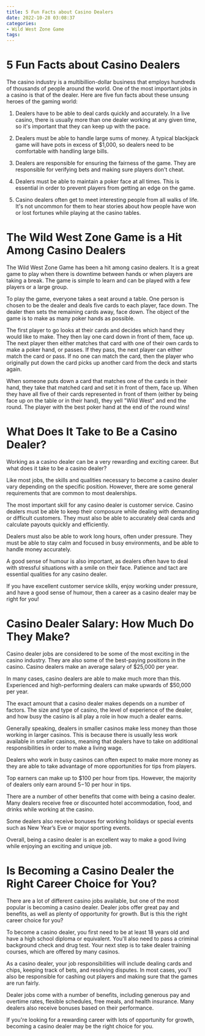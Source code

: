 ```yaml
---
title: 5 Fun Facts about Casino Dealers 
date: 2022-10-28 03:08:37
categories:
- Wild West Zone Game
tags:
---
```



#  5 Fun Facts about Casino Dealers 

The casino industry is a multibillion-dollar business that employs hundreds of thousands of people around the world. One of the most important jobs in a casino is that of the dealer. Here are five fun facts about these unsung heroes of the gaming world:

1. Dealers have to be able to deal cards quickly and accurately. In a live casino, there is usually more than one dealer working at any given time, so it's important that they can keep up with the pace.

2. Dealers must be able to handle large sums of money. A typical blackjack game will have pots in excess of $1,000, so dealers need to be comfortable with handling large bills.

3. Dealers are responsible for ensuring the fairness of the game. They are responsible for verifying bets and making sure players don't cheat.

4. Dealers must be able to maintain a poker face at all times. This is essential in order to prevent players from getting an edge on the game.

5. Casino dealers often get to meet interesting people from all walks of life. It's not uncommon for them to hear stories about how people have won or lost fortunes while playing at the casino tables.

#  The Wild West Zone Game is a Hit Among Casino Dealers 

The Wild West Zone Game has been a hit among casino dealers. It is a great game to play when there is downtime between hands or when players are taking a break. The game is simple to learn and can be played with a few players or a large group.

To play the game, everyone takes a seat around a table. One person is chosen to be the dealer and deals five cards to each player, face down. The dealer then sets the remaining cards away, face down. The object of the game is to make as many poker hands as possible.

The first player to go looks at their cards and decides which hand they would like to make. They then lay one card down in front of them, face up. The next player then either matches that card with one of their own cards to make a poker hand, or passes. If they pass, the next player can either match the card or pass. If no one can match the card, then the player who originally put down the card picks up another card from the deck and starts again.

When someone puts down a card that matches one of the cards in their hand, they take that matched card and set it in front of them, face up. When they have all five of their cards represented in front of them (either by being face up on the table or in their hand), they yell "Wild West" and end the round. The player with the best poker hand at the end of the round wins!

#  What Does It Take to Be a Casino Dealer? 

Working as a casino dealer can be a very rewarding and exciting career. But what does it take to be a casino dealer?

Like most jobs, the skills and qualities necessary to become a casino dealer vary depending on the specific position. However, there are some general requirements that are common to most dealerships.

The most important skill for any casino dealer is customer service. Casino dealers must be able to keep their composure while dealing with demanding or difficult customers. They must also be able to accurately deal cards and calculate payouts quickly and efficiently.

Dealers must also be able to work long hours, often under pressure. They must be able to stay calm and focused in busy environments, and be able to handle money accurately.

A good sense of humour is also important, as dealers often have to deal with stressful situations with a smile on their face. Patience and tact are essential qualities for any casino dealer.

If you have excellent customer service skills, enjoy working under pressure, and have a good sense of humour, then a career as a casino dealer may be right for you!

#  Casino Dealer Salary: How Much Do They Make? 

Casino dealer jobs are considered to be some of the most exciting in the casino industry. They are also some of the best-paying positions in the casino.  Casino dealers make an average salary of $25,000 per year. 

In many cases, casino dealers are able to make much more than this. Experienced and high-performing dealers can make upwards of $50,000 per year. 

The exact amount that a casino dealer makes depends on a number of factors. The size and type of casino, the level of experience of the dealer, and how busy the casino is all play a role in how much a dealer earns. 

Generally speaking, dealers in smaller casinos make less money than those working in larger casinos. This is because there is usually less work available in smaller casinos, meaning that dealers have to take on additional responsibilities in order to make a living wage. 

Dealers who work in busy casinos can often expect to make more money as they are able to take advantage of more opportunities for tips from players. 

Top earners can make up to $100 per hour from tips. However, the majority of dealers only earn around $5-$10 per hour in tips. 

There are a number of other benefits that come with being a casino dealer. Many dealers receive free or discounted hotel accommodation, food, and drinks while working at the casino. 

Some dealers also receive bonuses for working holidays or special events such as New Year’s Eve or major sporting events. 

Overall, being a casino dealer is an excellent way to make a good living while enjoying an exciting and unique job.

#  Is Becoming a Casino Dealer the Right Career Choice for You?

There are a lot of different casino jobs available, but one of the most popular is becoming a casino dealer. Dealer jobs offer great pay and benefits, as well as plenty of opportunity for growth. But is this the right career choice for you?

To become a casino dealer, you first need to be at least 18 years old and have a high school diploma or equivalent. You'll also need to pass a criminal background check and drug test. Your next step is to take dealer training courses, which are offered by many casinos.

As a casino dealer, your job responsibilities will include dealing cards and chips, keeping track of bets, and resolving disputes. In most cases, you'll also be responsible for cashing out players and making sure that the games are run fairly.

Dealer jobs come with a number of benefits, including generous pay and overtime rates, flexible schedules, free meals, and health insurance. Many dealers also receive bonuses based on their performance.

If you're looking for a rewarding career with lots of opportunity for growth, becoming a casino dealer may be the right choice for you.
